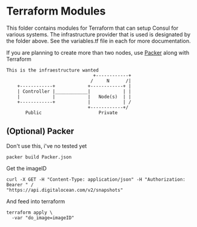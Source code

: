 # Terraform Modules

This folder contains modules for Terraform that can setup Consul for various systems. The infrastructure provider that is used is designated by the folder above. See the variables.tf file in each for more documentation.

If you are planning to create more than two nodes, use [Packer](https://www.packer.io/) along with Terraform

```
This is the infraestructure wanted
	                            +------------+
							   /     N      /|
	+------------+            +------------+ |
	| Controller |____________|            | | 
	|            |            |   Node(s)  | |
	+------------+            |            | /
	                          +------------+/
       Public	                  Private

```

## (Optional) Packer

Don't use this, i've no tested yet

```
packer build Packer.json
```

Get the imageID

```
curl -X GET -H "Content-Type: application/json" -H "Authorization: Bearer " / 
"https://api.digitalocean.com/v2/snapshots"
```

And feed into terraform

```
terraform apply \
  -var "do_image=imageID"
```
